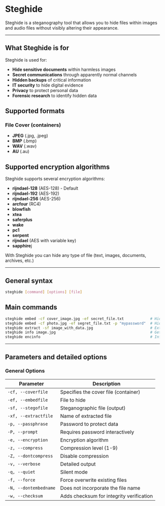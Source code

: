 # Steghide

Steghide is a steganography tool that allows you to hide files within images and audio files without visibly altering their appearance.

---

## What Steghide is for
Steghide is used for:
- **Hide sensitive documents** within harmless images
- **Secret communications** through apparently normal channels
- **Hidden backups** of critical information
- **IT security** to hide digital evidence
- **Privacy** to protect personal data
- **Forensic research** to identify hidden data

## Supported formats

### File Cover (containers)
- **JPEG** (.jpg, .jpeg)
- **BMP** (.bmp)
- **WAV** (.wav)
- **AU** (.au)

## Supported encryption algorithms
Steghide supports several encryption algorithms:
- **rijndael-128** (AES-128) - Default
- **rijndael-192** (AES-192)
- **rijndael-256** (AES-256)
- **arcfour** (RC4)
- **blowfish**
- **xtea**
- **saferplus**
- **wake**
- **pc1**
- **serpent**
- **rijndael** (AES with variable key)
- **sapphire**j

With Steghide you can hide any type of file (text, images, documents, archives, etc.)

---

## General syntax
```bash
steghide [command] [options] [file]
```

## Main commands
```bash
steghide embed -cf cover_image.jpg -ef secret_file.txt            # Hide a file
steghide embed -cf photo.jpg -ef segret_file.txt -p "mypassword"  # Hide a file with password
steghide extract -sf image_with_data.jpg                          # Extract a hidden file
steghide info image.jpg                                           # Get information
steghide encinfo                                                  # Information on encryption algorithms
```

---

## Parameters and detailed options

### General Options
| Parameter | Description | 
|-----------|-------------|
| `-cf, --coverfile` | Specifies the cover file (container) 
| `-ef, --embedfile` | File to hide 
| `-sf, --stegofile` | Steganographic file (output) 
| `-xf, --extractfile` | Name of extracted file
| `-p, --passphrase` | Password to protect data |
| `-P, --prompt` | Requires password interactively |
| `-e, --encryption` | Encryption algorithm |
| `-z, --compress` | Compression level (1-9) |
| `-Z, --dontcompress` | Disable compression |
| `-v, --verbose` | Detailed output |
| `-q, --quiet` | Silent mode |
| `-f, --force` | Force overwrite existing files |
| `-N, --dontembedname` | Does not incorporate the file name |
| `-w, --checksum` | Adds checksum for integrity verification |